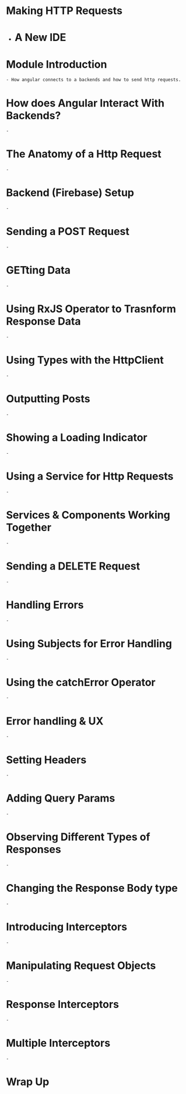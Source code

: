# Making HTTP Requests
  - # A New IDE
  # Module Introduction
    - How angular connects to a backends and how to send http requests.
  # How does Angular Interact With Backends?
    - 
  # The Anatomy of a Http Request
    - 
  # Backend (Firebase) Setup
    - 
  # Sending a POST Request
    - 
  # GETting Data
    - 
  # Using RxJS Operator to Trasnform Response Data
    - 
  # Using Types with the HttpClient
    - 
  # Outputting Posts
    - 
  # Showing a Loading Indicator
    - 
  # Using a Service for Http Requests
    - 
  # Services & Components Working Together
    - 
  # Sending a DELETE Request
    - 
  # Handling Errors
    - 
  # Using Subjects for Error Handling
    - 
  # Using the catchError Operator
    - 
  # Error handling & UX
    - 
  # Setting Headers
    - 
  # Adding Query Params
    - 
  # Observing Different Types of Responses
    - 
  # Changing the Response Body type
    - 
  # Introducing Interceptors
    - 
  # Manipulating Request Objects
    - 
  # Response Interceptors
    - 
  # Multiple Interceptors
    - 
  # Wrap Up
  